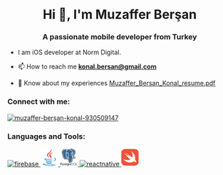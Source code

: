 <h1 align="center">Hi 👋, I'm Muzaffer Berşan</h1>
<h3 align="center">A passionate mobile developer from Turkey</h3>

- I am iOS developer at Norm Digital.

- 📫 How to reach me **konal.bersan@gmail.com**

- 📄 Know about my experiences [Muzaffer_Bersan_Konal_resume.pdf](https://github.com/bersan-konal/bersan-konal/files/7492655/Muzaffer_Bersan_Konal_resume.pdf)


<h3 align="left">Connect with me:</h3>
<p align="left">
<a href="https://linkedin.com/in/muzaffer-berşan-konal-930509147" target="blank"><img align="center" src="https://raw.githubusercontent.com/rahuldkjain/github-profile-readme-generator/master/src/images/icons/Social/linked-in-alt.svg" alt="muzaffer-berşan-konal-930509147" height="30" width="40" /></a>
</p>

<h3 align="left">Languages and Tools:</h3>
<p align="left"> <a href="https://firebase.google.com/" target="_blank"> <img src="https://www.vectorlogo.zone/logos/firebase/firebase-icon.svg" alt="firebase" width="40" height="40"/> </a> <a href="https://www.java.com" target="_blank"> <img src="https://raw.githubusercontent.com/devicons/devicon/master/icons/java/java-original.svg" alt="java" width="40" height="40"/> </a> <a href="https://www.postgresql.org" target="_blank"> <img src="https://raw.githubusercontent.com/devicons/devicon/master/icons/postgresql/postgresql-original-wordmark.svg" alt="postgresql" width="40" height="40"/> </a> <a href="https://reactnative.dev/" target="_blank"> <img src="https://reactnative.dev/img/header_logo.svg" alt="reactnative" width="40" height="40"/> </a> <a href="https://developer.apple.com/swift/" target="_blank"> <img src="https://raw.githubusercontent.com/devicons/devicon/master/icons/swift/swift-original.svg" alt="swift" width="40" height="40"/> </a> </p>


